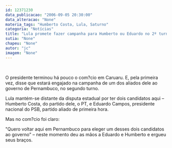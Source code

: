 ```yaml
---
id: 12371230
data_publicacao: "2006-09-05 20:30:00"
data_alteracao: "None"
materia_tags: "Humberto Costa, Lula, Saturno"
categoria: "Notícias"
title: "Lula promete fazer campanha para Humberto ou Eduardo no 2º turno"
sutia: "None"
chapeu: "None"
autor: "jc"
imagem: "None"
---
```

<p>&nbsp;<br /></p>
<p>O presidente terminou h&aacute; pouco o com?cio em Caruaru. E, pela primeira vez, disse que estar&aacute; engajado na campanha de um dos aliados dele ao governo de Pernambuco, no segundo turno.</p>
<p>Lula&nbsp;mant&eacute;m-se distante da disputa estadual por ter dois candidatos aqui &ndash; Humberto Costa, do partido dele, o PT, e Eduardo Campos, presidente nacional do PSB, partido aliado de primeira hora.</p>
<p>Mas no com?cio&nbsp;foi claro:</p>
<p>"Quero voltar aqui em Pernambuco para eleger um desses dois candidatos ao governo" &ndash; neste momento deu as m&atilde;os a Eduardo e Humberto e ergueu seus bra&ccedil;os.</p>
